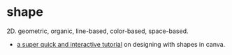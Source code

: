 # shape

2D. geometric, organic, line-based, color-based, space-based.

- [a super quick and interactive tutorial](https://designschool.canva.com/tutorials/designing/designing-shapes/) on designing with shapes in canva.
